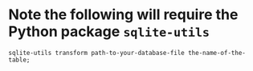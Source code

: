 # Note the following will require the Python package `sqlite-utils`

```
sqlite-utils transform path-to-your-database-file the-name-of-the-table;
```
